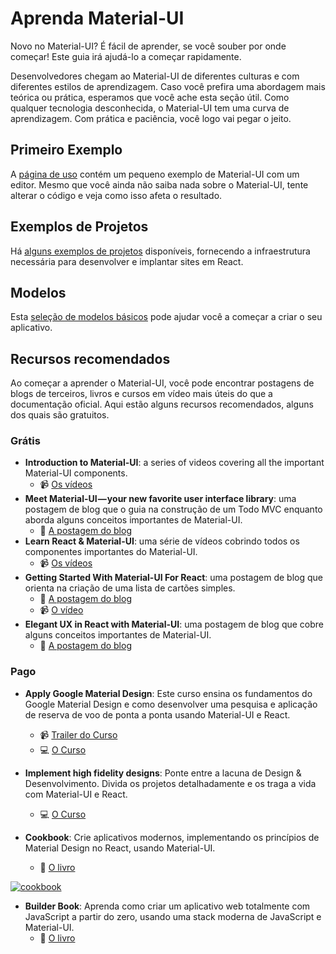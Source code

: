 # Aprenda Material-UI

<p class="description">Novo no Material-UI? É fácil de aprender, se você souber por onde começar! Este guia irá ajudá-lo a começar rapidamente.</p>

Desenvolvedores chegam ao Material-UI de diferentes culturas e com diferentes estilos de aprendizagem. Caso você prefira uma abordagem mais teórica ou prática, esperamos que você ache esta seção útil. Como qualquer tecnologia desconhecida, o Material-UI tem uma curva de aprendizagem. Com prática e paciência, você logo vai pegar o jeito.

## Primeiro Exemplo

A [página de uso](/getting-started/usage/#quick-start) contém um pequeno exemplo de Material-UI com um editor. Mesmo que você ainda não saiba nada sobre o Material-UI, tente alterar o código e veja como isso afeta o resultado.

## Exemplos de Projetos

Há [alguns exemplos de projetos](/getting-started/example-projects/) disponíveis, fornecendo a infraestrutura necessária para desenvolver e implantar sites em React.

## Modelos

Esta [seleção de modelos básicos](/getting-started/templates/) pode ajudar você a começar a criar o seu aplicativo.

## Recursos recomendados

Ao começar a aprender o Material-UI, você pode encontrar postagens de blogs de terceiros, livros e cursos em vídeo mais úteis do que a documentação oficial. Aqui estão alguns recursos recomendados, alguns dos quais são gratuitos.

### Grátis

- **Introduction to Material-UI**: a series of videos covering all the important Material-UI components. 
  - 📹 [Os vídeos](https://www.youtube.com/watch?v=pHclLuRolzE&list=PLQg6GaokU5CwiVmsZ0d_9Zsg_DnIP_xwr)
- **Meet Material-UI — your new favorite user interface library**: uma postagem de blog que o guia na construção de um Todo MVC enquanto aborda alguns conceitos importantes de Material-UI. 
  - 📝 [A postagem do blog](https://medium.freecodecamp.org/meet-your-material-ui-your-new-favorite-user-interface-library-6349a1c88a8c)
- **Learn React & Material-UI**: uma série de vídeos cobrindo todos os componentes importantes do Material-UI. 
  - 📹 [Os vídeos](https://www.youtube.com/watch?v=xm4LX5fJKZ8&list=PLcCp4mjO-z98WAu4sd0eVha1g-NMfzHZk)
- **Getting Started With Material-UI For React**: uma postagem de blog que orienta na criação de uma lista de cartões simples. 
  - 📝 [A postagem do blog](https://medium.com/codingthesmartway-com-blog/getting-started-with-material-ui-for-react-material-design-for-react-364b2688b555)
  - 📹 [O vídeo](https://www.youtube.com/watch?v=PWadEeOuv5o)
- **Elegant UX in React with Material-UI**: uma postagem de blog que cobre alguns conceitos importantes de Material-UI. 
  - 📝 [A postagem do blog](https://alligator.io/react/material-ui/)

### Pago

- **Apply Google Material Design**: Este curso ensina os fundamentos do Google Material Design e como desenvolver uma pesquisa e aplicação de reserva de voo de ponta a ponta usando Material-UI e React.
  
  - 📹 [Trailer do Curso](https://www.youtube.com/watch?v=hhZ6yFvCWho)
  - 💻 [O Curso](https://bonsaiilabs.com/courseDetail/material-ui-with-react)
- **Implement high fidelity designs**: Ponte entre a lacuna de Design & Desenvolvimento. Divida os projetos detalhadamente e os traga a vida com Material-UI e React.
  
  - 💻 [O Curso](https://click.linksynergy.com/deeplink?id=IVuPfk1F/Ow&mid=39197&murl=https%3A%2F%2Fwww.udemy.com%2Fcourse%2Fimplement-high-fidelity-designs-with-material-ui-and-reactjs%2F)
- **Cookbook**: Crie aplicativos modernos, implementando os princípios de Material Design no React, usando Material-UI.
  
  - 📘 [O livro](https://www.amazon.com/gp/product/1789615224/)

[![cookbook](/static/blog/material-ui-v4-is-out/cookbook.png)](https://www.amazon.com/gp/product/1789615224/)

- **Builder Book**: Aprenda como criar um aplicativo web totalmente com JavaScript a partir do zero, usando uma stack moderna de JavaScript e Material-UI. 
  - 📘 [O livro](https://builderbook.org/book)